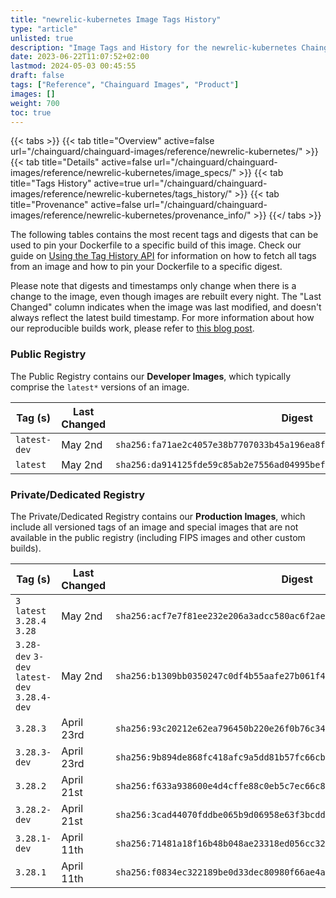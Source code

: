 ```yaml
---
title: "newrelic-kubernetes Image Tags History"
type: "article"
unlisted: true
description: "Image Tags and History for the newrelic-kubernetes Chainguard Image"
date: 2023-06-22T11:07:52+02:00
lastmod: 2024-05-03 00:45:55
draft: false
tags: ["Reference", "Chainguard Images", "Product"]
images: []
weight: 700
toc: true
---
```


{{< tabs >}}
{{< tab title="Overview" active=false url="/chainguard/chainguard-images/reference/newrelic-kubernetes/" >}}
{{< tab title="Details" active=false url="/chainguard/chainguard-images/reference/newrelic-kubernetes/image_specs/" >}}
{{< tab title="Tags History" active=true url="/chainguard/chainguard-images/reference/newrelic-kubernetes/tags_history/" >}}
{{< tab title="Provenance" active=false url="/chainguard/chainguard-images/reference/newrelic-kubernetes/provenance_info/" >}}
{{</ tabs >}}

The following tables contains the most recent tags and digests that can be used to pin your Dockerfile to a specific build of this image. Check our guide on [Using the Tag History API](/chainguard/chainguard-images/using-the-tag-history-api/) for information on how to fetch all tags from an image and how to pin your Dockerfile to a specific digest.

Please note that digests and timestamps only change when there is a change to the image, even though images are rebuilt every night. The "Last Changed" column indicates when the image was last modified, and doesn't always reflect the latest build timestamp. For more information about how our reproducible builds work, please refer to [this blog post](https://www.chainguard.dev/unchained/reproducing-chainguards-reproducible-image-builds).

### Public Registry
The Public Registry contains our **Developer Images**, which typically comprise the `latest*` versions of an image.

| Tag (s)       | Last Changed | Digest                                                                    |
|---------------|--------------|---------------------------------------------------------------------------|
|  `latest-dev` | May 2nd      | `sha256:fa71ae2c4057e38b7707033b45a196ea8f5f197c85e0df7635391581b132d3dc` |
|  `latest`     | May 2nd      | `sha256:da914125fde59c85ab2e7556ad04995bef99d60b502c0b59ef42355099eb0477` |


### Private/Dedicated Registry
The Private/Dedicated Registry contains our **Production Images**, which include all versioned tags of an image and special images that are not available in the public registry (including FIPS images and other custom builds).

| Tag (s)                                       | Last Changed | Digest                                                                    |
|-----------------------------------------------|--------------|---------------------------------------------------------------------------|
|  `3` `latest` `3.28.4` `3.28`                 | May 2nd      | `sha256:acf7e7f81ee232e206a3adcc580ac6f2aec6fc56a54c2d95d0f1aa5a148fc6f9` |
|  `3.28-dev` `3-dev` `latest-dev` `3.28.4-dev` | May 2nd      | `sha256:b1309bb0350247c0df4b55aafe27b061f4dc0ed4f317d0854391d1597a9b6e50` |
|  `3.28.3`                                     | April 23rd   | `sha256:93c20212e62ea796450b220e26f0b76c34e713cdce367440f4469d6a1e3383ae` |
|  `3.28.3-dev`                                 | April 23rd   | `sha256:9b894de868fc418afc9a5dd81b57fc66cbfbd45d9e5a14d4f9a969f030ab4a30` |
|  `3.28.2`                                     | April 21st   | `sha256:f633a938600e4d4cffe88c0eb5c7ec66c8bfd9a531ccf1bab7d6dd84bf7401b2` |
|  `3.28.2-dev`                                 | April 21st   | `sha256:3cad44070fddbe065b9d06958e63f3bcddae083a8c5fa1fb59bde8cfd8bac9b3` |
|  `3.28.1-dev`                                 | April 11th   | `sha256:71481a18f16b48b048ae23318ed056cc32bdf01836feda824dcb0c5f2c98581e` |
|  `3.28.1`                                     | April 11th   | `sha256:f0834ec322189be0d33dec80980f66ae4ae3057bc75b569c0eac76c90934ac90` |

